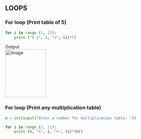 ## LOOPS

### For loop (Print table of 5)
```py
for i in range (1, 11):
    print ("5 x", i, "=", (i)*5)
```
Output<br>
<img width="131" height="154" alt="image" src="https://github.com/user-attachments/assets/2b8b0f73-981b-452b-8bd3-4e75a08d00d8" />

### For loop (Print any multiplication table)
```py
n = int(input("Enter a number for multiplication table: "))

for i in range (1, 11):
    print (n, "x", i, "=", (i)*(n))
```

